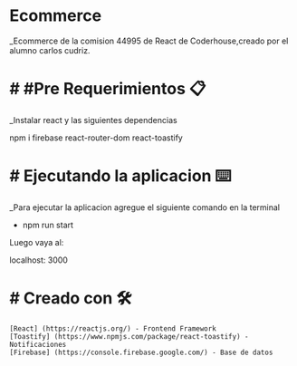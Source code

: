   # Ecommerce

 _Ecommerce de la comision 44995 de React de Coderhouse,creado por el alumno carlos cudriz.

 # # #Pre Requerimientos 📋

_Instalar react y las siguientes dependencias

npm i firebase react-router-dom react-toastify

 # # Ejecutando la aplicacion ⌨️

_Para ejecutar la aplicacion agregue el siguiente comando en la terminal

- npm run start

Luego vaya al:

localhost: 3000

 # # Creado con 🛠️

    [React] (https://reactjs.org/) - Frontend Framework
    [Toastify] (https://www.npmjs.com/package/react-toastify) - Notificaciones
    [Firebase] (https://console.firebase.google.com/) - Base de datos
